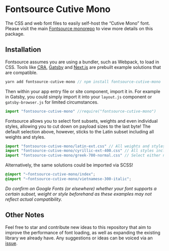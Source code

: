 # Fontsource Cutive Mono

The CSS and web font files to easily self-host the “Cutive Mono” font. Please visit the main [Fontsource monorepo](https://github.com/DecliningLotus/fontsource) to view more details on this package.

## Installation

Fontsource assumes you are using a bundler, such as Webpack, to load in CSS. Tools like [CRA](https://create-react-app.dev/), [Gatsby](https://www.gatsbyjs.org/) and [Next.js](https://nextjs.org/) are prebuilt example solutions that are compatible.

```javascript
yarn add fontsource-cutive-mono // npm install fontsource-cutive-mono
```

Then within your app entry file or site component, import it in. For example in Gatsby, you could simply import it into your `layout.js` component or `gatsby-browser.js` for limited circumstances.

```javascript
import "fontsource-cutive-mono" //require("fontsource-cutive-mono")
```

Fontsource allows you to select font subsets, weights and even individual styles, allowing you to cut down on payload sizes to the last byte! The default selection above, however, sticks to the Latin subset including all weights and styles.

```javascript
import "fontsource-cutive-mono/latin-ext.css" // All weights and styles included.
import "fontsource-cutive-mono/cyrillic-ext-400.css" // All styles included.
import "fontsource-cutive-mono/greek-700-normal.css" // Select either normal or italic.
```

Alternatively, the same solutions could be imported via SCSS!

```scss
@import "~fontsource-cutive-mono/index";
@import "~fontsource-cutive-mono/vietnamese-300-italic";
```

_Do confirm on Google Fonts (or elsewhere) whether your font supports a certain subset, weight or style beforehand as these examples may not reflect actual compatibility._

## Other Notes

Feel free to star and contribute new ideas to this repository that aim to improve the performance of font loading, as well as expanding the existing library we already have. Any suggestions or ideas can be voiced via an [issue](https://github.com/DecliningLotus/fontsource/issues).
